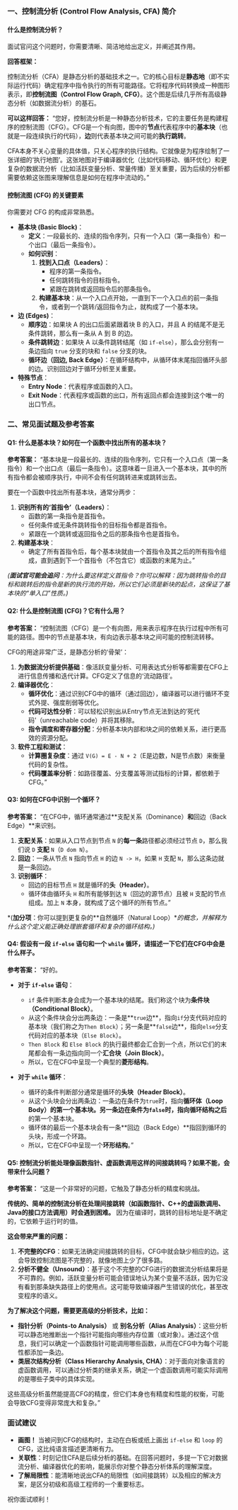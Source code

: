 ### 一、控制流分析 (Control Flow Analysis, CFA) 简介

#### 什么是控制流分析？

面试官问这个问题时，你需要清晰、简洁地给出定义，并阐述其作用。

**回答框架：**

控制流分析（CFA）是静态分析的基础技术之一。它的核心目标是**静态地**（即不实际运行代码）确定程序中指令执行的所有可能路径。它将程序代码转换成一种图形表示，即**控制流图（Control Flow Graph, CFG）**。这个图是后续几乎所有高级静态分析（如数据流分析）的基石。

**可以这样回答：**
“您好，控制流分析是一种静态分析技术，它的主要任务是构建程序的控制流图（CFG）。CFG是一个有向图，图中的**节点**代表程序中的**基本块**（也就是一段连续执行的代码），**边**则代表基本块之间可能的**执行跳转**。

CFA本身不关心变量的具体值，只关心程序的执行结构。它就像是为程序绘制了一张详细的‘执行地图’。这张地图对于编译器优化（比如代码移动、循环优化）和更复杂的数据流分析（比如活跃变量分析、常量传播）至关重要，因为后续的分析都需要依赖这张图来理解信息是如何在程序中流动的。”

#### 控制流图 (CFG) 的关键要素

你需要对 CFG 的构成非常熟悉。

*   **基本块 (Basic Block)**：
    *   **定义**：一段最长的、连续的指令序列，只有一个入口（第一条指令）和一个出口（最后一条指令）。
    *   **如何识别**：
        1.  **找到入口点（Leaders）**：
            *   程序的第一条指令。
            *   任何跳转指令的目标指令。
            *   紧跟在跳转或返回指令后的那条指令。
        2.  **构建基本块**：从一个入口点开始，一直到下一个入口点的前一条指令，或者到一个跳转/返回指令为止，就构成了一个基本块。
*   **边 (Edges)**：
    *   **顺序边**：如果块 A 的出口后面紧跟着块 B 的入口，并且 A 的结尾不是无条件跳转，那么有一条从 A 到 B 的边。
    *   **条件跳转边**：如果块 A 以条件跳转结尾（如 `if-else`），那么会分别有一条边指向 `true` 分支的块和 `false` 分支的块。
    *   **循环边（回边, Back Edge）**：在循环结构中，从循环体末尾指回循环头部的边。识别回边对于循环分析至关重要。
*   **特殊节点**：
    *   **Entry Node**：代表程序或函数的入口。
    *   **Exit Node**：代表程序或函数的出口，所有返回点都会连接到这个唯一的出口节点。

### 二、常见面试题及参考答案

#### Q1: 什么是基本块？如何在一个函数中找出所有的基本块？

**参考答案：**
“基本块是一段最长的、连续的指令序列，它只有一个入口点（第一条指令）和一个出口点（最后一条指令）。这意味着一旦进入一个基本块，其中的所有指令都会被顺序执行，中间不会有任何跳转进来或跳转出去。

要在一个函数中找出所有基本块，通常分两步：
1.  **识别所有的‘首指令’（Leaders）**：
    *   函数的第一条指令是首指令。
    *   任何条件或无条件跳转指令的目标指令都是首指令。
    *   紧跟在一个跳转或返回指令之后的那条指令也是首指令。
2.  **构建基本块**：
    *   确定了所有首指令后，每个基本块就由一个首指令及其之后的所有指令组成，直到遇到下一个首指令（不包含它）或函数的末尾为止。”

*(**面试官可能会追问**：为什么要这样定义首指令？你可以解释：因为跳转指令的目标和跳转后的指令是新的执行流的开始，所以它们必须是新块的起点，这保证了基本块的“单入口”性质。)*

#### Q2: 什么是控制流图 (CFG)？它有什么用？

**参考答案：**
“控制流图（CFG）是一个有向图，用来表示程序在执行过程中所有可能的路径。图中的节点是基本块，有向边表示基本块之间可能的控制流转移。

CFG的用途非常广泛，是静态分析的‘骨架’：
1.  **为数据流分析提供基础**：像活跃变量分析、可用表达式分析等都需要在CFG上进行信息传播和迭代计算。CFG定义了信息的‘流动路径’。
2.  **编译器优化**：
    *   **循环优化**：通过识别CFG中的循环（通过回边），编译器可以进行循环不变式外提、强度削弱等优化。
    *   **代码可达性分析**：可以轻松识别出从Entry节点无法到达的‘死代码’（unreachable code）并将其移除。
    *   **指令调度和寄存器分配**：分析基本块内部和块之间的依赖关系，进行更高效的资源分配。
3.  **软件工程和测试**：
    *   **计算圈复杂度**：通过 `V(G) = E - N + 2`（E是边数，N是节点数）来衡量代码的复杂性。
    *   **代码覆盖率分析**：如路径覆盖、分支覆盖等测试指标的计算，都依赖于CFG。”

#### Q3: 如何在CFG中识别一个循环？

**参考答案：**
“在CFG中，循环通常通过**支配关系（Dominance）**和**回边（Back Edge）**来识别。

1.  **支配关系**：如果从入口节点到节点 `N` 的**每一条**路径都必须经过节点 `D`，那么我们说 `D` **支配** `N`（`D dom N`）。
2.  **回边**：一条从节点 `N` 指向节点 `H` 的边 `N -> H`，如果 `H` 支配 `N`，那么这条边就是一条回边。
3.  **识别循环**：
    *   回边的目标节点 `H` 就是循环的**头（Header）**。
    *   循环体由循环头 `H` 和所有能够到达 `N`（回边的源节点）且被 `H` 支配的节点组成。加上 `N` 本身，就构成了这个循环的所有节点。”

*(**加分项**：你可以提到更复杂的**自然循环（Natural Loop）**的概念，并解释为什么这个定义能正确处理嵌套循环和复杂的循环结构。)*

#### Q4: 假设有一段 `if-else` 语句和一个 `while` 循环，请描述一下它们在CFG中会是什么样子。

**参考答案：**
“好的。
*   **对于 `if-else` 语句**：
    *   `if` 条件判断本身会成为一个基本块的结尾。我们称这个块为**条件块（Conditional Block）**。
    *   从这个条件块会分出两条边：一条是**`true`边**，指向`if`分支代码对应的基本块（我们称之为`Then Block`）；另一条是**`false`边**，指向`else`分支代码对应的基本块（`Else Block`）。
    *   `Then Block` 和 `Else Block` 的执行最终都会汇合到一个点，所以它们的末尾都会有一条边指向同一个**汇合块（Join Block）**。
    *   所以，它在CFG中呈现一个典型的**菱形结构**。

*   **对于 `while` 循环**：
    *   循环的条件判断部分通常是循环的**头块（Header Block）**。
    *   从这个头块会分出两条边：一条边在条件为`true`时，指向**循环体（Loop Body）**的第一个基本块。另一条边在条件为`false`时，指向循环结构**之后**的第一个基本块。
    *   循环体的最后一个基本块会有一条**回边（Back Edge）**指回到循环的头块，形成一个环路。
    *   所以，它在CFG中呈现一个**环形结构**。”

#### Q5: 控制流分析能处理像函数指针、虚函数调用这样的间接跳转吗？如果不能，会带来什么问题？

**参考答案：**
“这是一个非常好的问题，它触及了静态分析的精度和挑战。

**传统的、简单的控制流分析在处理间接跳转（如函数指针、C++的虚函数调用、Java的接口方法调用）时会遇到困难。** 因为在编译时，跳转的目标地址是不确定的，它依赖于运行时的值。

**这会带来严重的问题：**
1.  **不完整的CFG**：如果无法确定间接跳转的目标，CFG中就会缺少相应的边。这会导致控制流图是不完整的，就像地图上少了很多路。
2.  **分析不健全（Unsound）**：基于这个不完整的CFG进行的数据流分析结果将是不可靠的。例如，活跃变量分析可能会错误地认为某个变量不活跃，因为它没有看到那条缺失路径上的使用点。这可能导致编译器产生错误的优化，甚至改变程序的语义。

**为了解决这个问题，需要更高级的分析技术，比如：**
*   **指针分析（Points-to Analysis）** 或 **别名分析（Alias Analysis）**：这些分析可以静态地推断出一个指针可能指向哪些内存位置（或对象）。通过这个信息，我们可以确定一个函数指针可能调用哪些函数，从而在CFG中为每个可能性都添加一条边。
*   **类层次结构分析（Class Hierarchy Analysis, CHA）**：对于面向对象语言的虚函数调用，可以通过分析类的继承关系，确定一个虚函数调用可能实际调用的是哪些子类中的具体实现。

这些高级分析虽然能提高CFG的精度，但它们本身也有精度和性能的权衡，可能会导致CFG变得非常庞大和复杂。”

### 面试建议

*   **画图！** 当被问到CFG的结构时，主动在白板或纸上画出 `if-else` 和 `loop` 的CFG，这比纯语言描述更清晰有力。
*   **关联性**：时刻记住CFA是后续分析的基础。在回答问题时，多提一下它对数据流分析、编译器优化的影响，能展示你对整个静态分析体系的理解深度。
*   **了解局限性**：能清晰地说出CFA的局限性（如间接跳转）以及相应的解决方案，是区分初级和高级工程师的一个重要标志。

祝你面试顺利！
